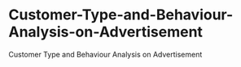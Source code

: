 # Customer-Type-and-Behaviour-Analysis-on-Advertisement
Customer Type and Behaviour Analysis on Advertisement
